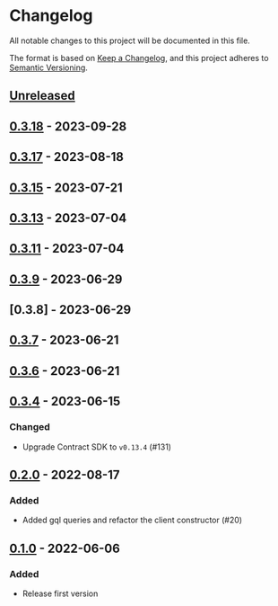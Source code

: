# Changelog

All notable changes to this project will be documented in this file.

The format is based on [Keep a Changelog](https://keepachangelog.com/en/1.0.0/),
and this project adheres to [Semantic Versioning](https://semver.org/spec/v2.0.0.html).

## [Unreleased]

## [0.3.18] - 2023-09-28

## [0.3.17] - 2023-08-18

## [0.3.15] - 2023-07-21

## [0.3.13] - 2023-07-04

## [0.3.11] - 2023-07-04

## [0.3.9] - 2023-06-29

## [0.3.8] - 2023-06-29

## [0.3.7] - 2023-06-21

## [0.3.6] - 2023-06-21

## [0.3.4] - 2023-06-15

### Changed

- Upgrade Contract SDK to `v0.13.4` (#131)

## [0.2.0] - 2022-08-17

### Added

- Added gql queries and refactor the client constructor (#20)

## [0.1.0] - 2022-06-06

### Added

- Release first version

[unreleased]: https://github.com/subquery/network-clients/compare/v0.3.18...HEAD
[0.3.18]: https://github.com/subquery/network-clients/compare/v0.3.17...v0.3.18
[0.3.17]: https://github.com/subquery/network-clients/compare/v0.3.15...v0.3.17
[0.3.15]: https://github.com/subquery/network-clients/compare/v0.3.13...v0.3.15
[0.3.13]: https://github.com/subquery/network-clients/compare/v0.3.11...v0.3.13
[0.3.11]: https://github.com/subquery/network-clients/compare/v0.3.9...v0.3.11
[0.3.9]: https://github.com/subquery/network-clients/compare/v0.3.7...v0.3.9
[0.3.7]: https://github.com/subquery/network-clients/compare/v0.3.6...v0.3.7
[0.3.6]: https://github.com/subquery/network-clients/compare/v0.3.4...v0.3.6
[0.3.4]: https://github.com/subquery/network-clients/compare/v0.2.0...v0.3.4
[0.2.0]: https://github.com/subquery/network-clients/compare/v0.1.0...v0.2.0
[0.1.0]: https://github.com/subquery/network-clients/releases/tag/v0.1.0
